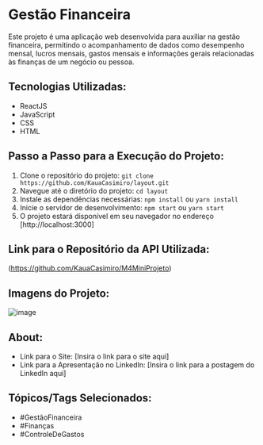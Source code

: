 # Gestão Financeira

Este projeto é uma aplicação web desenvolvida para auxiliar na gestão financeira, permitindo o acompanhamento de dados como desempenho mensal, lucros mensais, gastos mensais e informações gerais relacionadas às finanças de um negócio ou pessoa.

## Tecnologias Utilizadas:
- ReactJS
- JavaScript
- CSS
- HTML

## Passo a Passo para a Execução do Projeto:
1. Clone o repositório do projeto: `git clone https://github.com/KauaCasimiro/layout.git`
2. Navegue até o diretório do projeto: `cd layout`
3. Instale as dependências necessárias: `npm install` ou `yarn install`
4. Inicie o servidor de desenvolvimento: `npm start` ou `yarn start`
5. O projeto estará disponível em seu navegador no endereço [http://localhost:3000]

## Link para o Repositório da API Utilizada:
(https://github.com/KauaCasimiro/M4MiniProjeto)

## Imagens do Projeto:
![image](https://github.com/KauaCasimiro/layout/assets/73629186/1716b241-d795-4583-b3e0-e00e384c7d6c)


## About:
- Link para o Site: [Insira o link para o site aqui]
- Link para a Apresentação no LinkedIn: [Insira o link para a postagem do LinkedIn aqui]

## Tópicos/Tags Selecionados:
- #GestãoFinanceira
- #Finanças
- #ControleDeGastos

